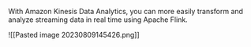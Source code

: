 With Amazon Kinesis Data Analytics, you can more easily transform and analyze streaming data in real time using Apache Flink.

![[Pasted image 20230809145426.png]]